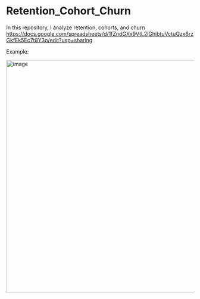 # Retention_Cohort_Churn
In this repository, I analyze retention, cohorts, and churn 
https://docs.google.com/spreadsheets/d/1fZndGXx9VtL2lGhibtuVctuQzx6rzGkfEk5Ec7t8Y3o/edit?usp=sharing

Example:

<img width="626" alt="image" src="https://github.com/SandaKitsune/Retention_Cohort_/assets/125961358/a39c295b-2724-4081-b122-1a34f5f7e03b">

